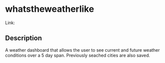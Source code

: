 # whatstheweatherlike
Link: 

## Description
A weather dashboard that allows the user to see current and future weather conditions over a 5 day span. Previously seached cities are also saved.

